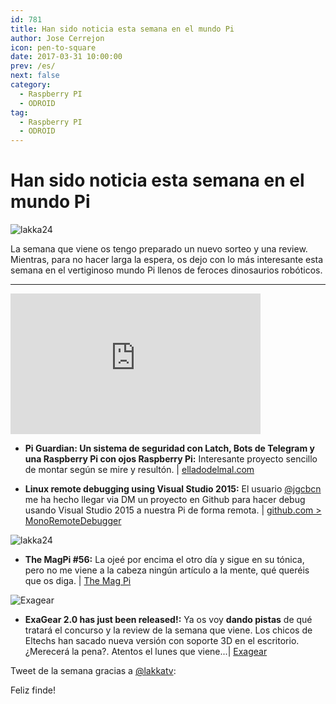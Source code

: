 ```yaml
---
id: 781
title: Han sido noticia esta semana en el mundo Pi
author: Jose Cerrejon
icon: pen-to-square
date: 2017-03-31 10:00:00
prev: /es/
next: false
category:
  - Raspberry PI
  - ODROID
tag:
  - Raspberry PI
  - ODROID
---
```


# Han sido noticia esta semana en el mundo Pi

![lakka24](/images/2017/03/lakka24.png)

La semana que viene os tengo preparado un nuevo sorteo y una review. Mientras, para no hacer larga la espera, os dejo con lo más interesante esta semana en el vertiginoso mundo Pi llenos de feroces dinosaurios robóticos.

- - -
<iframe width="400" height="225" src="https://www.youtube.com/embed/Tf-dV3hDZT4?rel=0" frameborder="0" allowfullscreen></iframe>

* **Pi Guardian: Un sistema de seguridad con Latch, Bots de Telegram y una Raspberry Pi con ojos Raspberry Pi:** Interesante proyecto sencillo de montar según se mire y resultón. | [elladodelmal.com](http://www.elladodelmal.com/2017/03/pi-guardian-un-sistema-de-seguridad-con.html)

* **Linux remote debugging using Visual Studio 2015:** El usuario [@jgcbcn](https://twitter.com/jgcbcn) me ha hecho llegar via DM un proyecto en Github para hacer debug usando Visual Studio 2015 a nuestra Pi de forma remota. | [github.com > MonoRemoteDebugger](https://github.com/techl/MonoRemoteDebugger)

![lakka24](/images/2017/03/magpi56.png)

* **The MagPi #56:** La ojeé por encima el otro día y sigue en su tónica, pero no me viene a la cabeza ningún artículo a la mente, qué queréis que os diga.  | [The Mag Pi](http://magpi.cc/2oBtrJh )

![Exagear](/images/2017/03/exagear_cap_09_min.jpg)

* **ExaGear 2.0 has just been released!:** Ya os voy **dando pistas** de qué tratará el concurso y la review de la semana que viene. Los chicos de Eltechs han sacado nueva versión con soporte 3D en el escritorio. ¿Merecerá la pena?. Atentos el lunes que viene...| [Exagear](http://www.simplerses.com/redir?red=https%3A%2F%2Feltechs.com%2Fnew-era-of-gaming-on-raspberry-pi%2F%3Futm_source%3Demail_parnters_on_releasedate%26utm_medium%3Dnew_era_of_gaming_on_raspberry_pi&mod=eyJ1Ijo4MTEsImMiOjI0MzUsInQiOjI2NDMsImoiOjY1NjYsImUiOlsidWx5c2Vzc0BnbWFpbC5jb20iXSwidiI6ImNsaWNrcyIsImgiOjE0OTA4OTMyMDB9)

Tweet de la semana gracias a [@lakkatv](https://twitter.com/lakkatv/):




Feliz finde!